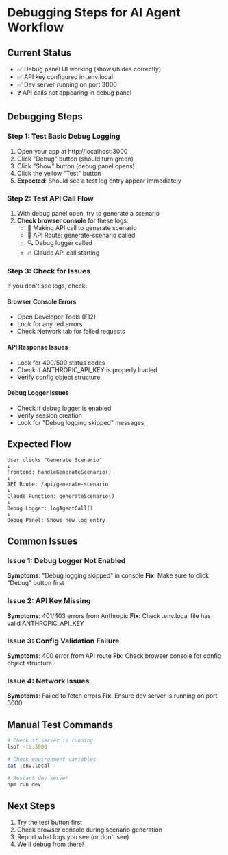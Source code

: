 # Debugging Steps for AI Agent Workflow

## Current Status
- ✅ Debug panel UI working (shows/hides correctly)
- ✅ API key configured in .env.local
- ✅ Dev server running on port 3000
- ❓ API calls not appearing in debug panel

## Debugging Steps

### Step 1: Test Basic Debug Logging
1. Open your app at http://localhost:3000
2. Click "Debug" button (should turn green)
3. Click "Show" button (debug panel opens)
4. Click the yellow "Test" button
5. **Expected**: Should see a test log entry appear immediately

### Step 2: Test API Call Flow
1. With debug panel open, try to generate a scenario
2. **Check browser console** for these logs:
   - 🚀 Making API call to generate scenario
   - 🎯 API Route: generate-scenario called
   - 🔍 Debug logger called
   - 🔥 Claude API call starting

### Step 3: Check for Issues
If you don't see logs, check:

#### Browser Console Errors
- Open Developer Tools (F12)
- Look for any red errors
- Check Network tab for failed requests

#### API Response Issues  
- Look for 400/500 status codes
- Check if ANTHROPIC_API_KEY is properly loaded
- Verify config object structure

#### Debug Logger Issues
- Check if debug logger is enabled
- Verify session creation
- Look for "Debug logging skipped" messages

## Expected Flow
```
User clicks "Generate Scenario"
↓
Frontend: handleGenerateScenario() 
↓
API Route: /api/generate-scenario
↓
Claude Function: generateScenario()
↓
Debug Logger: logAgentCall()
↓
Debug Panel: Shows new log entry
```

## Common Issues

### Issue 1: Debug Logger Not Enabled
**Symptoms**: "Debug logging skipped" in console
**Fix**: Make sure to click "Debug" button first

### Issue 2: API Key Missing
**Symptoms**: 401/403 errors from Anthropic
**Fix**: Check .env.local file has valid ANTHROPIC_API_KEY

### Issue 3: Config Validation Failure
**Symptoms**: 400 error from API route
**Fix**: Check browser console for config object structure

### Issue 4: Network Issues
**Symptoms**: Failed to fetch errors
**Fix**: Ensure dev server is running on port 3000

## Manual Test Commands
```bash
# Check if server is running
lsof -ti:3000

# Check environment variables
cat .env.local

# Restart dev server
npm run dev
```

## Next Steps
1. Try the test button first
2. Check browser console during scenario generation
3. Report what logs you see (or don't see)
4. We'll debug from there!
